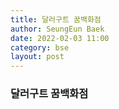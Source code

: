 ```yaml
---
title: 달러구트 꿈백화점
author: SeungEun Baek
date: 2022-02-03 11:00
category: bse
layout: post
---
```


### 달러구트 꿈백화점
